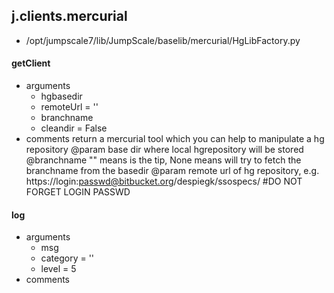 ## j.clients.mercurial

- /opt/jumpscale7/lib/JumpScale/baselib/mercurial/HgLibFactory.py

#### getClient 
- arguments
    - hgbasedir
    - remoteUrl = ''
    - branchname
    - cleandir = False
- comments
    return a mercurial tool which you can help to manipulate a hg repository
    @param base dir where local hgrepository will be stored
    @branchname "" means is the tip, None means will try to fetch the branchname from the basedir
    @param remote url of hg repository, e.g. https://login:passwd@bitbucket.org/despiegk/ssospecs/  #DO NOT FORGET LOGIN PASSWD

#### log 
- arguments
    - msg
    - category = ''
    - level = 5
- comments
    

